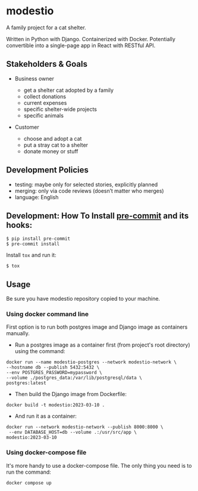 # modestio
A family project for a cat shelter.

Written in Python with Django. Containerized with Docker.
Potentially convertible into a single-page app in React with RESTful API.

## Stakeholders & Goals

* Business owner

  * get a shelter cat adopted by a family
  * collect donations
  * current expenses
  * specific shelter-wide projects
  * specific animals

* Customer

  * choose and adopt a cat
  * put a stray cat to a shelter
  * donate money or stuff

## Development Policies

* testing: maybe only for selected stories, explicitly planned
* merging: only via code reviews (doesn’t matter who merges)
* language: English

## Development: How To Install [pre-commit](https://pre-commit.com) and its hooks:

```
$ pip install pre-commit
$ pre-commit install
```
Install `tox` and run it:

```
$ tox
```

## Usage

Be sure you have modestio repository copied to your machine.

### Using docker command line

First option is to run both postgres image and Django image as containers manually.

* Run a postgres image as a container first (from project's root directory) using the command:

```
docker run --name modestio-postgres --network modestio-network \
--hostname db --publish 5432:5432 \
--env POSTGRES_PASSWORD=mypassword \
--volume ./postgres_data:/var/lib/postgresql/data \
postgres:latest
```

* Then build the Django image from Dockerfile:

```
docker build -t modestio:2023-03-10 .
```

* And run it as a container:

```
docker run --network modestio-network --publish 8000:8000 \
 --env DATABASE_HOST=db --volume .:/usr/src/app \
modestio:2023-03-10
```

### Using docker-compose file

It's more handy to use a docker-compose file. The only thing you need is to run the command:

```
docker compose up
```
